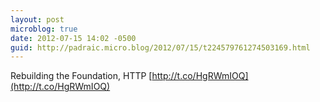 ```yaml
---
layout: post
microblog: true
date: 2012-07-15 14:02 -0500
guid: http://padraic.micro.blog/2012/07/15/t224579761274503169.html
---
```

Rebuilding the Foundation, HTTP [http://t.co/HgRWmIOQ](http://t.co/HgRWmIOQ)
